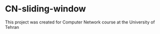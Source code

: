 # CN-sliding-window
This project was created for Computer Network course at the University of Tehran
